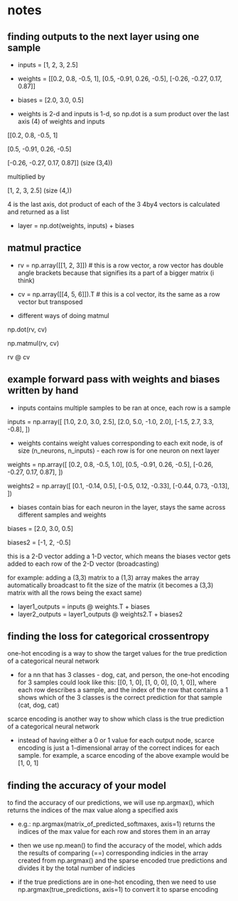 # notes

## finding outputs to the next layer using one sample
 - inputs = [1, 2, 3, 2.5]

 - weights = [[0.2, 0.8, -0.5, 1], [0.5, -0.91, 0.26, -0.5], [-0.26, -0.27, 0.17, 0.87]]

 - biases = [2.0, 3.0, 0.5]

 - weights is 2-d and inputs is 1-d, so np.dot is a sum product over the last axis (4) of weights and inputs

[[0.2, 0.8, -0.5, 1]

 [0.5, -0.91, 0.26, -0.5]

 [-0.26, -0.27, 0.17, 0.87]] (size (3,4))

 multiplied by

 [1, 2, 3, 2.5] (size (4,))

4 is the last axis, dot product of each of the 3 4by4 vectors is calculated and returned as a list

- layer = np.dot(weights, inputs) + biases

## matmul practice
- rv = np.array([[1, 2, 3]]) # this is a row vector, a row vector has double angle brackets because that signifies its a part of a bigger matrix (i think)

- cv = np.array([[4, 5, 6]]).T # this is a col vector, its the same as a row vector but transposed

- different ways of doing matmul

np.dot(rv, cv)

np.matmul(rv, cv)

rv @ cv

## example forward pass with weights and biases written by hand

- inputs contains multiple samples to be ran at once, each row is a sample

inputs = np.array([
    [1.0, 2.0, 3.0, 2.5],
    [2.0, 5.0, -1.0, 2.0],
    [-1.5, 2.7, 3.3, -0.8],
])

- weights contains weight values corresponding to each exit node, is of size (n_neurons, n_inputs) - each row is for one neuron on next layer

weights = np.array([
    [0.2, 0.8, -0.5, 1.0],
    [0.5, -0.91, 0.26, -0.5],
    [-0.26, -0.27, 0.17, 0.87],
])

weights2 = np.array([
    [0.1, -0.14, 0.5],
    [-0.5, 0.12, -0.33],
    [-0.44, 0.73, -0.13],
])

- biases contain bias for each neuron in the layer, stays the same across different samples and weights

biases = [2.0, 3.0, 0.5]

biases2 = [-1, 2, -0.5]

this is a 2-D vector adding a 1-D vector, which means the biases vector gets added to each row of the 2-D vector (broadcasting)

for example: adding a (3,3) matrix to a (1,3) array makes the array automatically broadcast to fit the size of the matrix (it becomes a (3,3) matrix with all the rows being the exact same)

- layer1_outputs = inputs @ weights.T + biases
- layer2_outputs = layer1_outputs @ weights2.T + biases2

## finding the loss for categorical crossentropy

one-hot encoding is a way to show the target values for the true prediction of a categorical neural network

- for a nn that has 3 classes - dog, cat, and person, the one-hot encoding for 3 samples could look like this: [[0, 1, 0], [1, 0, 0], [0, 1, 0]], where each row describes a sample, and the index of the row that contains a 1 shows which of the 3 classes is the correct prediction for that sample (cat, dog, cat)

scarce encoding is another way to show which class is the true prediction of a categorical neural network

- instead of having either a 0 or 1 value for each output node, scarce encoding is just a 1-dimensional array of the correct indices for each sample. for example, a scarce encoding of the above example would be [1, 0, 1]

## finding the accuracy of your model

to find the accuracy of our predictions, we will use np.argmax(), which returns the indices of the max value along a specified axis

- e.g.: np.argmax(matrix_of_predicted_softmaxes, axis=1) returns the indices of the max value for each row and stores them in an array

- then we use np.mean() to find the accuracy of the model, which adds the results of comparing (==) corresponding indicies in the array created from np.argmax() and the sparse encoded true predictions and divides it by the total number of indicies

- if the true predictions are in one-hot encoding, then we need to use np.argmax(true_predictions, axis=1) to convert it to sparse encoding